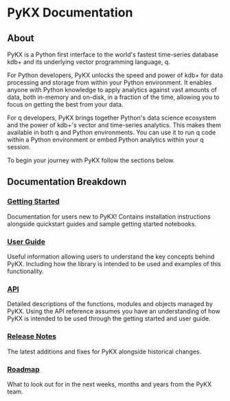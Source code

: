 # PyKX Documentation

## About

PyKX is a Python first interface to the world's fastest time-series database kdb+ and its underlying vector programming language, q.

For Python developers, PyKX unlocks the speed and power of kdb+ for data processing and storage from within your Python environment. It enables anyone with Python knowledge to apply analytics against vast amounts of data, both in-memory and on-disk, in a fraction of the time, allowing you to focus on getting the best from your data.

For q developers, PyKX brings together Python's data science ecosystem and the power of kdb+'s vector and time-series analytics. This makes them available in both q and Python environments. You can use it to run q code within a Python environment or embed Python analytics within your q session.

To begin your journey with PyKX follow the sections below.

## Documentation Breakdown

### [Getting Started](getting-started/what_is_pykx.md)

Documentation for users new to PyKX! Contains installation instructions alongside quickstart guides and sample getting started notebooks.

### [User Guide](user-guide/index.md)

Useful information allowing users to understand the key concepts behind PyKX. Including how the library is intended to be used and examples of this functionality.

### [API](api/pykx-execution/q.md)

Detailed descriptions of the functions, modules and objects managed by PyKX. Using the API reference assumes you have an understanding of how PyKX is intended to be used through the getting started and user guide.

### [Release Notes](release-notes/changelog.md)

The latest additions and fixes for PyKX alongside historical changes.

### [Roadmap](roadmap.md)

What to look out for in the next weeks, months and years from the PyKX team.

